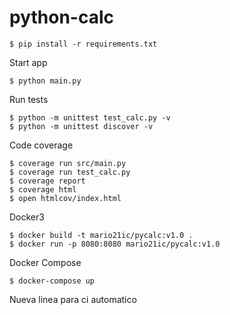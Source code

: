 # python-calc

```
$ pip install -r requirements.txt
```


Start app
```
$ python main.py
```

Run tests
```
$ python -m unittest test_calc.py -v
$ python -m unittest discover -v 
```

Code coverage
```
$ coverage run src/main.py
$ coverage run test_calc.py
$ coverage report
$ coverage html
$ open htmlcov/index.html
```

Docker3
```
$ docker build -t mario21ic/pycalc:v1.0 .
$ docker run -p 8080:8080 mario21ic/pycalc:v1.0
```

Docker Compose
```
$ docker-compose up
```

Nueva linea para ci automatico
